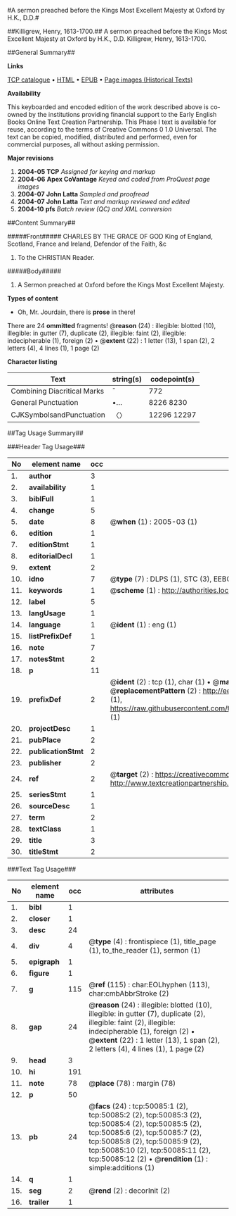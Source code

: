 #A sermon preached before the Kings Most Excellent Majesty at Oxford by H.K., D.D.#

##Killigrew, Henry, 1613-1700.##
A sermon preached before the Kings Most Excellent Majesty at Oxford by H.K., D.D.
Killigrew, Henry, 1613-1700.

##General Summary##

**Links**

[TCP catalogue](http://www.ota.ox.ac.uk/tcp/)  • 
[HTML](http://tei.it.ox.ac.uk/tcp/Texts-HTML/free/A47/A47366.html)  • 
[EPUB](http://tei.it.ox.ac.uk/tcp/Texts-EPUB/free/A47/A47366.epub) • 
[Page images (Historical Texts)](https://data.historicaltexts.jisc.ac.uk/view?pubId=eebo-11865276e&pageId=eebo-11865276e-50085-1)

**Availability**

This keyboarded and encoded edition of the
	       work described above is co-owned by the institutions
	       providing financial support to the Early English Books
	       Online Text Creation Partnership. This Phase I text is
	       available for reuse, according to the terms of Creative
	       Commons 0 1.0 Universal. The text can be copied,
	       modified, distributed and performed, even for
	       commercial purposes, all without asking permission.

**Major revisions**

1. __2004-05__ __TCP__ *Assigned for keying and markup*
1. __2004-06__ __Apex CoVantage__ *Keyed and coded from ProQuest page images*
1. __2004-07__ __John Latta__ *Sampled and proofread*
1. __2004-07__ __John Latta__ *Text and markup reviewed and edited*
1. __2004-10__ __pfs__ *Batch review (QC) and XML conversion*

##Content Summary##

#####Front#####
CHARLES BY THE GRACE OF GOD King of England, Scotland, France and Ireland, Defendor of the Faith, &c
1. To the CHRISTIAN Reader.

#####Body#####

1. A Sermon preached at Oxford before the Kings Most Excellent Majesty.

**Types of content**

  * Oh, Mr. Jourdain, there is **prose** in there!

There are 24 **ommitted** fragments! 
 @__reason__ (24) : illegible: blotted (10), illegible: in gutter (7), duplicate (2), illegible: faint (2), illegible: indecipherable (1), foreign (2)  •  @__extent__ (22) : 1 letter (13), 1 span (2), 2 letters (4), 4 lines (1), 1 page (2)

**Character listing**


|Text|string(s)|codepoint(s)|
|---|---|---|
|Combining             Diacritical Marks|̄|772|
|General Punctuation|•…|8226 8230|
|CJKSymbolsandPunctuation|〈〉|12296 12297|

##Tag Usage Summary##

###Header Tag Usage###

|No|element name|occ|attributes|
|---|---|---|---|
|1.|__author__|3||
|2.|__availability__|1||
|3.|__biblFull__|1||
|4.|__change__|5||
|5.|__date__|8| @__when__ (1) : 2005-03 (1)|
|6.|__edition__|1||
|7.|__editionStmt__|1||
|8.|__editorialDecl__|1||
|9.|__extent__|2||
|10.|__idno__|7| @__type__ (7) : DLPS (1), STC (3), EEBO-CITATION (1), OCLC (1), VID (1)|
|11.|__keywords__|1| @__scheme__ (1) : http://authorities.loc.gov/ (1)|
|12.|__label__|5||
|13.|__langUsage__|1||
|14.|__language__|1| @__ident__ (1) : eng (1)|
|15.|__listPrefixDef__|1||
|16.|__note__|7||
|17.|__notesStmt__|2||
|18.|__p__|11||
|19.|__prefixDef__|2| @__ident__ (2) : tcp (1), char (1)  •  @__matchPattern__ (2) : ([0-9\-]+):([0-9IVX]+) (1), (.+) (1)  •  @__replacementPattern__ (2) : http://eebo.chadwyck.com/downloadtiff?vid=$1&page=$2 (1), https://raw.githubusercontent.com/textcreationpartnership/Texts/master/tcpchars.xml#$1 (1)|
|20.|__projectDesc__|1||
|21.|__pubPlace__|2||
|22.|__publicationStmt__|2||
|23.|__publisher__|2||
|24.|__ref__|2| @__target__ (2) : https://creativecommons.org/publicdomain/zero/1.0/ (1), http://www.textcreationpartnership.org/docs/. (1)|
|25.|__seriesStmt__|1||
|26.|__sourceDesc__|1||
|27.|__term__|2||
|28.|__textClass__|1||
|29.|__title__|3||
|30.|__titleStmt__|2||


###Text Tag Usage###

|No|element name|occ|attributes|
|---|---|---|---|
|1.|__bibl__|1||
|2.|__closer__|1||
|3.|__desc__|24||
|4.|__div__|4| @__type__ (4) : frontispiece (1), title_page (1), to_the_reader (1), sermon (1)|
|5.|__epigraph__|1||
|6.|__figure__|1||
|7.|__g__|115| @__ref__ (115) : char:EOLhyphen (113), char:cmbAbbrStroke (2)|
|8.|__gap__|24| @__reason__ (24) : illegible: blotted (10), illegible: in gutter (7), duplicate (2), illegible: faint (2), illegible: indecipherable (1), foreign (2)  •  @__extent__ (22) : 1 letter (13), 1 span (2), 2 letters (4), 4 lines (1), 1 page (2)|
|9.|__head__|3||
|10.|__hi__|191||
|11.|__note__|78| @__place__ (78) : margin (78)|
|12.|__p__|50||
|13.|__pb__|24| @__facs__ (24) : tcp:50085:1 (2), tcp:50085:2 (2), tcp:50085:3 (2), tcp:50085:4 (2), tcp:50085:5 (2), tcp:50085:6 (2), tcp:50085:7 (2), tcp:50085:8 (2), tcp:50085:9 (2), tcp:50085:10 (2), tcp:50085:11 (2), tcp:50085:12 (2)  •  @__rendition__ (1) : simple:additions (1)|
|14.|__q__|1||
|15.|__seg__|2| @__rend__ (2) : decorInit (2)|
|16.|__trailer__|1||
